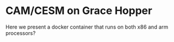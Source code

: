 # CAM/CESM on Grace Hopper 
Here we present a docker container that runs on both x86 and arm processors?


